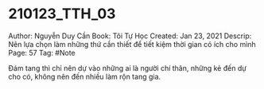 # 210123_TTH_03

Author: Nguyễn Duy Cần
Book: Tôi Tự Học
Created: Jan 23, 2021
Descrip: Nên lựa chọn làm những thứ cần thiết để tiết kiệm thời gian có ích cho mình
Page: 57
Tag: #Note

Đám tang thì chỉ nên dự vào những ai là người chí thân, những kẻ đến dự cho có, không nên đến nhiều làm rộn tang gia.